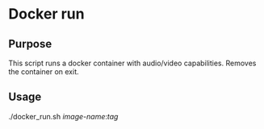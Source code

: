 # Docker run

## Purpose

This script runs a docker container with audio/video capabilities. Removes the container on exit.

## Usage

./docker_run.sh *image-name*:*tag*
